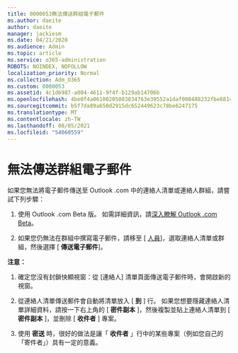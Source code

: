 ```yaml
---
title: 8000053無法傳送群組電子郵件
ms.author: daeite
author: daeite
manager: jackiesm
ms.date: 04/21/2020
ms.audience: Admin
ms.topic: article
ms.service: o365-administration
ROBOTS: NOINDEX, NOFOLLOW
localization_priority: Normal
ms.collection: Adm_O365
ms.custom: 8000053
ms.assetid: 4c1d6987-a004-4611-9f4f-b129ab14706b
ms.openlocfilehash: 4be0f4a06100205083834763e39552a1daf008488232fbe681c3ab71e549f764
ms.sourcegitcommit: b5f7da89a650d2915dc652449623c78be6247175
ms.translationtype: MT
ms.contentlocale: zh-TW
ms.lasthandoff: 08/05/2021
ms.locfileid: "54060559"
---
```

# <a name="unable-to-send-group-emails"></a>無法傳送群組電子郵件

如果您無法將電子郵件傳送至 Outlook .com 中的連絡人清單或連絡人群組，請嘗試下列步驟：
  
1. 使用 Outlook .com Beta 版。 如需詳細資訊，請[深入瞭解 Outlook .com Beta](https://support.office.com/article/e2261c7f-d413-4084-8f22-21282f42d8cf)。
    
2. 如果您仍無法在群組中撰寫電子郵件，請移至 [ [人員](https://outlook.live.com/people/)]，選取連絡人清單或群組，然後選擇 [ **傳送電子郵件**]。
    
 **注意：**
  
1. 確定您沒有封鎖快顯視窗：從 [連絡人] 清單頁面傳送電子郵件時，會開啟新的視窗。
    
2. 從連絡人清單傳送郵件會自動將清單放入 [ **到** ] 行。 如果您想要隱藏連絡人清單詳細資料，請按一下右上角的 [ **密件副本** ]，然後複製並貼上連絡人清單到 [ **密件副本** ]，並刪除 [ **收件者** ] 專案。 
    
3. 使用 **密送** 時，很好的做法是讓「 **收件者** 」行中的某些專案（例如您自己的「寄件者」）具有一定的意義。 
    

